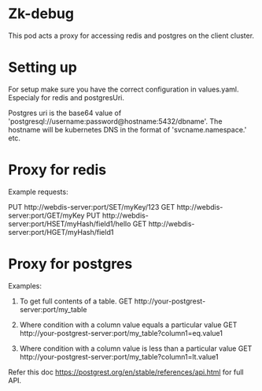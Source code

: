 # Zk-debug
This pod acts a proxy for accessing redis and postgres on the client cluster.

# Setting up
For setup make sure you have the correct configuration in values.yaml. Especialy for redis and postgresUri.

Postgres uri is the base64 value of 'postgresql://username:password@hostname:5432/dbname'. The hostname will be kubernetes DNS in the format of 'svcname.namespace.' etc.

# Proxy for redis
Example requests:

PUT http://webdis-server:port/SET/myKey/123
GET http://webdis-server:port/GET/myKey
PUT http://webdis-server:port/HSET/myHash/field1/hello
GET http://webdis-server:port/HGET/myHash/field1

# Proxy for postgres
Examples:

1. To get full contents of a table.
GET http://your-postgrest-server:port/my_table 

2. Where condition with a column value equals a particular value
GET http://your-postgrest-server:port/my_table?column1=eq.value1 

3. Where condition with a column value is less than a particular value
GET http://your-postgrest-server:port/my_table?column1=lt.value1 

Refer this doc https://postgrest.org/en/stable/references/api.html for full API. 
